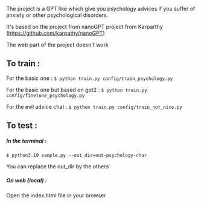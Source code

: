 The project is a GPT like which give you psychology advices if you suffer of anxiety or other psychological disorders.

It's based on the project from nanoGPT project from Karparthy (https://github.com/karpathy/nanoGPT)

The web part of the project doesn't work


## To train : 
For the basic one :
``$ python train.py config/train_psychology.py``

For the basic one but based on gpt2 : 
``$ python train.py config/finetune_psychology.py``

For the evil advice chat : 
``$ python train.py config/train_not_nice.py``

## To test :
##### In the terminal :
``$ python3.10 sample.py --out_dir=out-psychology-char``

You can replace the out_dir by the others 

##### On web (local) :
Open the index.html file in your browser 